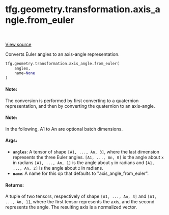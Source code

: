 <div itemscope itemtype="http://developers.google.com/ReferenceObject">
<meta itemprop="name" content="tfg.geometry.transformation.axis_angle.from_euler" />
<meta itemprop="path" content="Stable" />
</div>

# tfg.geometry.transformation.axis_angle.from_euler

<table class="tfo-notebook-buttons tfo-api" align="left">
</table>

<a target="_blank" href="https://github.com/tensorflow/graphics/blob/master/tensorflow_graphics/geometry/transformation/axis_angle.py">View
source</a>

Converts Euler angles to an axis-angle representation.

``` python
tfg.geometry.transformation.axis_angle.from_euler(
    angles,
    name=None
)
```



<!-- Placeholder for "Used in" -->

#### Note:

The conversion is performed by first converting to a quaternion
representation, and then by converting the quaternion to an axis-angle.

#### Note:

In the following, A1 to An are optional batch dimensions.

#### Args:

* <b>`angles`</b>: A tensor of shape `[A1, ..., An, 3]`, where the last dimension
  represents the three Euler angles. `[A1, ..., An, 0]` is the angle about
  `x` in radians `[A1, ..., An, 1]` is the angle about `y` in radians and
  `[A1, ..., An, 2]` is the angle about `z` in radians.
* <b>`name`</b>: A name for this op that defaults to "axis_angle_from_euler".


#### Returns:

A tuple of two tensors, respectively of shape `[A1, ..., An, 3]` and `[A1, ...,
An, 1]`, where the first tensor represents the axis, and the second represents
the angle. The resulting axis is a normalized vector.
